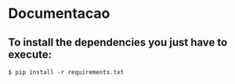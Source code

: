 # Documentacao

## To install the dependencies you just have to execute:

~~~
$ pip install -r requirements.txt
~~~

